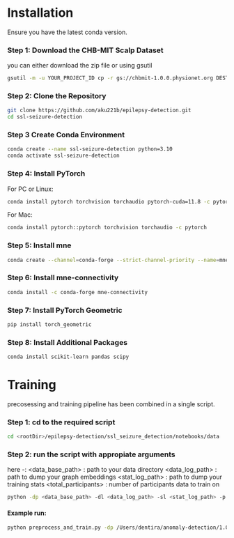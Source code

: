 # Installation 

Ensure you have the latest conda version.

### Step 1: Download the CHB-MIT Scalp Dataset 
you can either download the zip file or using gsutil
```bash
gsutil -m -u YOUR_PROJECT_ID cp -r gs://chbmit-1.0.0.physionet.org DESTINATION
```
### Step 2: Clone the Repository
```bash
git clone https://github.com/aku221b/epilepsy-detection.git
cd ssl-seizure-detection
```
### Step 3 Create Conda Environment
```bash
conda create --name ssl-seizure-detection python=3.10
conda activate ssl-seizure-detection
```
### Step 4: Install PyTorch
For PC or Linux:
```bash
conda install pytorch torchvision torchaudio pytorch-cuda=11.8 -c pytorch -c nvidia
```
For Mac:
```bash
conda install pytorch::pytorch torchvision torchaudio -c pytorch
```
### Step 5: Install mne
```bash
conda create --channel=conda-forge --strict-channel-priority --name=mne mne
```
### Step 6: Install mne-connectivity
```bash
conda install -c conda-forge mne-connectivity
```
### Step 7: Install PyTorch Geometric
```bash
pip install torch_geometric
```
### Step 8: Install Additional Packages
```bash
conda install scikit-learn pandas scipy
```
# Training 
precosessing and training pipeline has been combined in a single script.
### Step 1: cd to the required script
```bash
cd <rootDir>/epilepsy-detection/ssl_seizure_detection/notebooks/data
```
### Step 2: run the script with appropiate arguments
here -:
 <data_base_path> : path to your data directory 
 <data_log_path> : path to dump your graph embeddings
 <stat_log_path> : path to dump your training stats
 <total_participants> : number of participants data to train on
```bash
python -dp <data_base_path> -dl <data_log_path> -sl <stat_log_path> -p <total_participants>
```
#### Example run:
```bash
python preprocess_and_train.py -dp /Users/dentira/anomaly-detection/1.0.0 -dl /Users/dentira/anomaly-detection/epilepsy-detection/ssl_seizure_detection/data/patient_gr -sl /Users/dentira/anomaly-detection/epilepsy-detection/ssl_seizure_detection/1.0 -p 2
```

